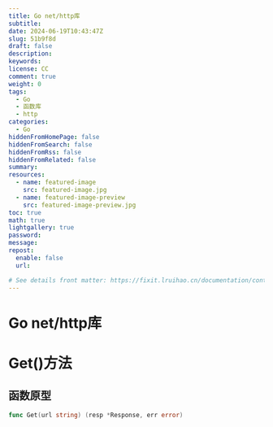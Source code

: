 ```yaml
---
title: Go net/http库
subtitle:
date: 2024-06-19T10:43:47Z
slug: 51b9f8d
draft: false
description:
keywords:
license: CC
comment: true
weight: 0
tags:
  - Go
  - 函数库
  - http 
categories:
  - Go
hiddenFromHomePage: false
hiddenFromSearch: false
hiddenFromRss: false
hiddenFromRelated: false
summary:
resources:
  - name: featured-image
    src: featured-image.jpg
  - name: featured-image-preview
    src: featured-image-preview.jpg
toc: true
math: true
lightgallery: true
password:
message:
repost:
  enable: false
  url:

# See details front matter: https://fixit.lruihao.cn/documentation/content-management/introduction/#front-matter
---
```


# Go net/http库

# Get()方法
## 函数原型
```go
func Get(url string) (resp *Response, err error)
```

